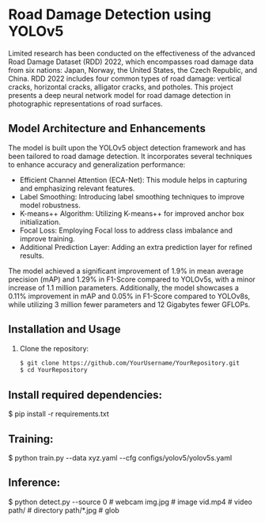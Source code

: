 # Road Damage Detection using YOLOv5

Limited research has been conducted on the effectiveness of the advanced Road Damage Dataset (RDD) 2022, which encompasses road damage data from six nations: Japan, Norway, the United States, the Czech Republic, and China. RDD 2022 includes four common types of road damage: vertical cracks, horizontal cracks, alligator cracks, and potholes. This project presents a deep neural network model for road damage detection in photographic representations of road surfaces.

## Model Architecture and Enhancements

The model is built upon the YOLOv5 object detection framework and has been tailored to road damage detection. It incorporates several techniques to enhance accuracy and generalization performance:

- Efficient Channel Attention (ECA-Net): This module helps in capturing and emphasizing relevant features.
- Label Smoothing: Introducing label smoothing techniques to improve model robustness.
- K-means++ Algorithm: Utilizing K-means++ for improved anchor box initialization.
- Focal Loss: Employing Focal loss to address class imbalance and improve training.
- Additional Prediction Layer: Adding an extra prediction layer for refined results.

The model achieved a significant improvement of 1.9% in mean average precision (mAP) and 1.29% in F1-Score compared to YOLOv5s, with a minor increase of 1.1 million parameters. Additionally, the model showcases a 0.11% improvement in mAP and 0.05% in F1-Score compared to YOLOv8s, while utilizing 3 million fewer parameters and 12 Gigabytes fewer GFLOPs.

## Installation and Usage

1. Clone the repository:
   ```bash
   $ git clone https://github.com/YourUsername/YourRepository.git
   $ cd YourRepository
## Install required dependencies:
$ pip install -r requirements.txt
## Training:
$ python train.py --data xyz.yaml --cfg configs/yolov5/yolov5s.yaml
## Inference:
$ python detect.py --source 0  # webcam
                  img.jpg    # image
                  vid.mp4    # video
                  path/      # directory
                  path/*.jpg  # glob
